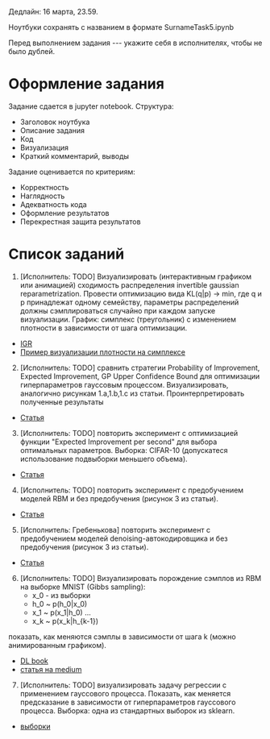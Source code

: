 Дедлайн: 16 марта, 23.59.

Ноутбуки сохранять с названием в формате SurnameTask5.ipynb


Перед выполнением задания --- укажите себя в исполнителях, чтобы не было дублей.


# Оформление задания
Задание сдается в jupyter notebook. Структура:
* Заголовок ноутбука
* Описание задания
* Код
* Визуализация
* Краткий комментарий, выводы

Задание оценивается по критериям:
* Корректность
* Наглядность
* Адекватность кода
* Оформление результатов
* Перекрестная защита результатов


# Список заданий

1. [Исполнитель: TODO] Визуализировать (интерактивным графиком или анимацией) сходимость распределения invertible gaussian reparametrization. Провести оптимизацию вида KL(q|p) -> min, где q и p принадлежат одному семейству, параметры распределений должны сэмплироваться случайно при каждом запуске визуализации.
График: симплекс (треугольник) с изменением плотности в зависимости от шага оптимизации.
* [IGR](https://arxiv.org/pdf/1912.09588.pdf)
* [Пример визуализации плотности на симплексе](http://blog.bogatron.net/blog/2014/02/02/visualizing-dirichlet-distributions/)


2. [Исполнитель: TODO] сравнить стратегии Probability of Improvement, Expected Improvement, GP Upper Confidence Bound для оптимизации гиперпараметров гауссовым процессом.  Визуализировать, аналогично рисункам 1.a,1.b,1.c из статьи. Проинтерпретировать полученные результаты
* [Статья](https://arxiv.org/pdf/1206.2944.pdf)

3. [Исполнитель: TODO] повторить эксперимент с оптимизацией функции "Expected Improvement per second" для выбора оптимальных параметров. Выборка: CIFAR-10 (допускатеся использование подвыборки меньшего объема). 
* [Статья](https://arxiv.org/pdf/1206.2944.pdf)

4. [Исполнитель: TODO] повторить эксперимент с предобучением моделей RBM и без предобучения (рисунок 3 из статьи).
* [Статья](http://proceedings.mlr.press/v9/erhan10a/erhan10a.pdf)

5. [Исполнитель: Гребенькова] повторить эксперимент с предобучением моделей denoising-автокодировщика и без предобучения (рисунок 3 из статьи).
* [Статья](http://proceedings.mlr.press/v9/erhan10a/erhan10a.pdf)

6. [Исполнитель: TODO] Визуализировать порождение сэмплов из RBM на выборке MNIST (Gibbs sampling):
	* x_0 - из выборки
	* h_0 ~ p(h_0|x_0)
	* x_1 ~ p(x_1|h_0)
	...
	* x_k ~ p(x_k|h_{k-1})
	
показать, как меняются сэмплы в зависимости от шага k (можно анимированным графиком).

* [DL book](https://www.deeplearningbook.org/contents/generative_models.html)
* [статья на medium](https://medium.com/datatype/restricted-boltzmann-machine-a-complete-analysis-part-3-contrastive-divergence-algorithm-3d06bbebb10c)

7. [Исполнитель: TODO] визуализировать задачу регрессии с применением гауссового процесса. Показать, как меняется предсказание в зависимости от гиперпараметров гауссового процесса. 
Выборка: одна из стандартных выборок из sklearn.

* [выборки](https://scikit-learn.org/stable/datasets/toy_dataset.html)

